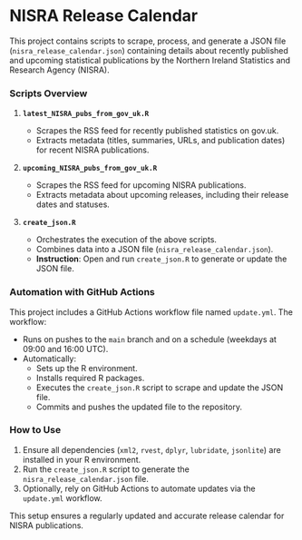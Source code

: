 # NISRA Release Calendar

This project contains scripts to scrape, process, and generate a JSON file (`nisra_release_calendar.json`) containing details about recently published and upcoming statistical publications by the Northern Ireland Statistics and Research Agency (NISRA).

### **Scripts Overview**
1. **`latest_NISRA_pubs_from_gov_uk.R`**
   - Scrapes the RSS feed for recently published statistics on gov.uk.
   - Extracts metadata (titles, summaries, URLs, and publication dates) for recent NISRA publications.

2. **`upcoming_NISRA_pubs_from_gov_uk.R`**
   - Scrapes the RSS feed for upcoming NISRA publications.
   - Extracts metadata about upcoming releases, including their release dates and statuses.

3. **`create_json.R`**
   - Orchestrates the execution of the above scripts.
   - Combines data into a JSON file (`nisra_release_calendar.json`).
   - **Instruction**: Open and run `create_json.R` to generate or update the JSON file.

### **Automation with GitHub Actions**
This project includes a GitHub Actions workflow file named `update.yml`. The workflow:
- Runs on pushes to the `main` branch and on a schedule (weekdays at 09:00 and 16:00 UTC).
- Automatically:
  - Sets up the R environment.
  - Installs required R packages.
  - Executes the `create_json.R` script to scrape and update the JSON file.
  - Commits and pushes the updated file to the repository.

### **How to Use**
1. Ensure all dependencies (`xml2`, `rvest`, `dplyr`, `lubridate`, `jsonlite`) are installed in your R environment.
2. Run the `create_json.R` script to generate the `nisra_release_calendar.json` file.
3. Optionally, rely on GitHub Actions to automate updates via the `update.yml` workflow.

This setup ensures a regularly updated and accurate release calendar for NISRA publications.